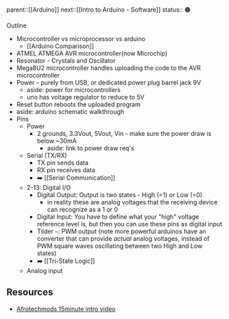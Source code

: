 parent::[[Arduino]]
next::[[Intro to Arduino - Software]]
status:: 🟠

Outline
- Microcontroller vs microprocessor vs arduino
	- [[Arduino Comparison]]
- ATMEL ATMEGA AVR microcontroller(now Microchip)
- Resonator - Crystals and Oscillator
- Mega8U2 microcontroller handles uploading the code to the AVR microcontroller
- Power - purely from USB, or dedicated power plug barrel jack 9V
	- aside: power for microcontrollers
	- uno has voltage regulator to reduce to 5V
- Reset button reboots the uploaded program
- aside: arduino schematic walkthrough
- Pins
	- Power
		- 2 grounds, 3.3Vout, 5Vout, Vin - make sure the power draw is below ~30mA 
			- aside: link to power draw req's
	- Serial (TX/RX)
		- TX pin sends data
		- RX pin receives data
		- ➡️ [[Serial Communication]]
	- 2-13: Digital I/O
		- Digital Output: Output is two states - High (=1) or Low (=0)
			- in reality these are analog voltages that the receiving device can recognize as a 1 or 0
		- Digital Input: You have to define what your "high" voltage reference level is, but then you can use these pins as digital input
		- Tilder `~`: PWM output (note more powerful arduinos have an converter that can provide _actual_ analog voltages, instead of PWM square waves oscillating between two High and Low states)
		- ➡️ [[Tri-State Logic]]
	- Analog input


## Resources
- [Afrotechmods 15minute intro video](https://www.youtube.com/watch?v=nL34zDTPkcs)
